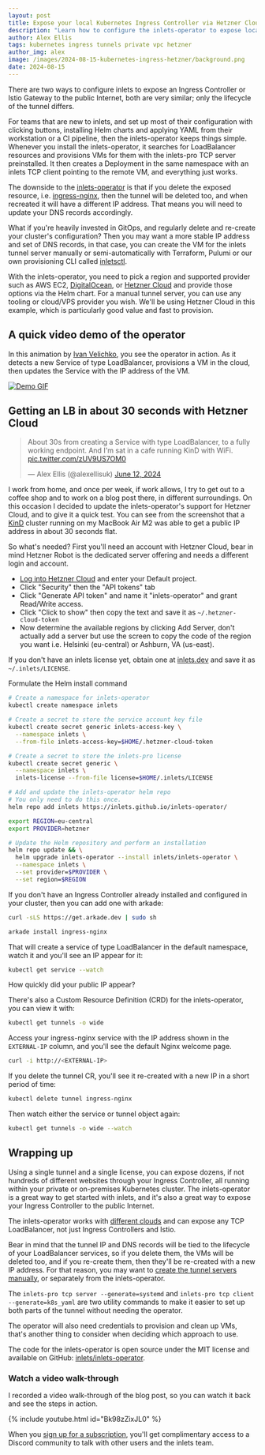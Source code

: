 ```yaml
---
layout: post
title: Expose your local Kubernetes Ingress Controller via Hetzner Cloud
description: "Learn how to configure the inlets-operator to expose local Kubernetes Ingress resources with Hetzner Cloud"
author: Alex Ellis
tags: kubernetes ingress tunnels private vpc hetzner
author_img: alex
image: /images/2024-08-15-kubernetes-ingress-hetzner/background.png
date: 2024-08-15
---
```


There are two ways to configure inlets to expose an Ingress Controller or Istio Gateway to the public Internet, both are very similar; only the lifecycle of the tunnel differs.

For teams that are new to inlets, and set up most of their configuration with clicking buttons, installing Helm charts and applying YAML from their workstation or a CI pipeline, then the inlets-operator keeps things simple. Whenever you install the inlets-operator, it searches for LoadBalancer resources and provisions VMs for them with the inlets-pro TCP server preinstalled. It then creates a Deployment in the same namespace with an inlets TCP client pointing to the remote VM, and everything just works.

The downside to the [inlets-operator](https://github.com/inlets/inlets-operator) is that if you delete the exposed resource, i.e. [ingress-nginx](https://github.com/kubernetes/ingress-nginx), then the tunnel will be deleted too, and when recreated it will have a different IP address. That means you will need to update your DNS records accordingly.

What if you're heavily invested in GitOps, and regularly delete and re-create your cluster's configuration? Then you may want a more stable IP address and set of DNS records, in that case, you can create the VM for the inlets tunnel server manually or semi-automatically with Terraform, Pulumi or our own provisioning CLI called [inletsctl](https://docs.inlets.dev/reference/inletsctl/).

With the inlets-operator, you need to pick a region and supported provider such as AWS EC2, [DigitalOcean](https://m.do.co/c/2962aa9e56a1), or [Hetzner Cloud](https://www.hetzner.com/cloud/) and provide those options via the Helm chart. For a manual tunnel server, you can use any tooling or cloud/VPS provider you wish. We'll be using Hetzner Cloud in this example, which is particularly good value and fast to provision.  

## A quick video demo of the operator

In this animation by [Ivan Velichko](https://iximiuz.com/en/posts/kubernetes-operator-pattern), you see the operator in action. As it detects a new Service of type LoadBalancer, provisions a VM in the cloud, then updates the Service with the IP address of the VM.

[![Demo GIF](https://iximiuz.com/kubernetes-operator-pattern/kube-operator-example-opt.gif)](https://iximiuz.com/en/posts/kubernetes-operator-pattern)

## Getting an LB in about 30 seconds with Hetzner Cloud

<blockquote class="twitter-tweet" data-conversation="none"><p lang="en" dir="ltr">About 30s from creating a Service with type LoadBalancer, to a fully working endpoint. And I&#39;m sat in a cafe running KinD with WiFi. <a href="https://t.co/zUV9US7OM0">pic.twitter.com/zUV9US7OM0</a></p>&mdash; Alex Ellis (@alexellisuk) <a href="https://twitter.com/alexellisuk/status/1800863973581136340?ref_src=twsrc%5Etfw">June 12, 2024</a></blockquote> <script async src="https://platform.twitter.com/widgets.js" charset="utf-8"></script>

I work from home, and once per week, if work allows, I try to get out to a coffee shop and to work on a blog post there, in different surroundings. On this occasion I decided to update the inlets-operator's support for Hetzner Cloud, and to give it a quick test. You can see from the screenshot that a [KinD](https://kind.sigs.k8s.io/) cluster running on my MacBook Air M2 was able to get a public IP address in about 30 seconds flat.

So what's needed? First you'll need an account with Hetzner Cloud, bear in mind Hetzner Robot is the dedicated server offering and needs a different login and account.

* [Log into Hetzner Cloud](https://accounts.hetzner.com/login) and enter your Default project.
* Click "Security" then the "API tokens" tab
* Click "Generate API token" and name it "inlets-operator" and grant Read/Write access.
* Click "Click to show" then copy the text and save it as `~/.hetzner-cloud-token`
* Now determine the available regions by clicking Add Server, don't actually add a server but use the screen to copy the code of the region you want i.e. Helsinki (eu-central) or Ashburn, VA (us-east).

If you don't have an inlets license yet, obtain one at [inlets.dev](https://inlets.dev/pricing) and save it as `~/.inlets/LICENSE`.

Formulate the Helm install command

```bash
# Create a namespace for inlets-operator
kubectl create namespace inlets

# Create a secret to store the service account key file
kubectl create secret generic inlets-access-key \
  --namespace inlets \
  --from-file inlets-access-key=$HOME/.hetzner-cloud-token

# Create a secret to store the inlets-pro license
kubectl create secret generic \
  --namespace inlets \
  inlets-license --from-file license=$HOME/.inlets/LICENSE

# Add and update the inlets-operator helm repo
# You only need to do this once.
helm repo add inlets https://inlets.github.io/inlets-operator/

export REGION=eu-central
export PROVIDER=hetzner

# Update the Helm repository and perform an installation
helm repo update && \
  helm upgrade inlets-operator --install inlets/inlets-operator \
  --namespace inlets \
  --set provider=$PROVIDER \
  --set region=$REGION
```

If you don't have an Ingress Controller already installed and configured in your cluster, then you can add one with arkade:

```bash
curl -sLS https://get.arkade.dev | sudo sh

arkade install ingress-nginx
```

That will create a service of type LoadBalancer in the default namespace, watch it and you'll see an IP appear for it:

```bash
kubectl get service --watch
```

How quickly did your public IP appear?

There's also a Custom Resource Definition (CRD) for the inlets-operator, you can view it with:

```bash
kubectl get tunnels -o wide
```

Access your ingress-nginx service with the IP address shown in the `EXTERNAL-IP` column, and you'll see the default Nginx welcome page.

```bash
curl -i http://<EXTERNAL-IP>
```

If you delete the tunnel CR, you'll see it re-created with a new IP in a short period of time:
    
```bash 
kubectl delete tunnel ingress-nginx
```

Then watch either the service or tunnel object again:

```bash
kubectl get tunnels -o wide --watch
```

## Wrapping up

Using a single tunnel and a single license, you can expose dozens, if not hundreds of different websites through your Ingress Controller, all running within your private or on-premises Kubernetes cluster. The inlets-operator is a great way to get started with inlets, and it's also a great way to expose your Ingress Controller to the public Internet.

The inlets-operator works with [different clouds](https://docs.inlets.dev/reference/inlets-operator) and can expose any TCP LoadBalancer, not just Ingress Controllers and Istio.

Bear in mind that the tunnel IP and DNS records will be tied to the lifecycle of your LoadBalancer services, so if you delete them, the VMs will be deleted too, and if you re-create them, then they'll be re-created with a new IP address. For that reason, you may want to [create the tunnel servers manually](https://docs.inlets.dev/tutorial/manual-tcp-server/), or separately from the inlets-operator.

The `inlets-pro tcp server --generate=systemd` and `inlets-pro tcp client --generate=k8s_yaml` are two utility commands to make it easier to set up both parts of the tunnel without needing the operator.

The operator will also need credentials to provision and clean up VMs, that's another thing to consider when deciding which approach to use.

The code for the inlets-operator is open source under the MIT license and available on GitHub: [inlets/inlets-operator](https://github.com/inlets/inlets-operator/).

### Watch a video walk-through

I recorded a video walk-through of the blog post, so you can watch it back and see the steps in action.

{% include youtube.html id="Bk98zZixJL0" %}

When you [sign up for a subscription](https://inlets.dev/pricing), you'll get complimentary access to a Discord community to talk with other users and the inlets team.
